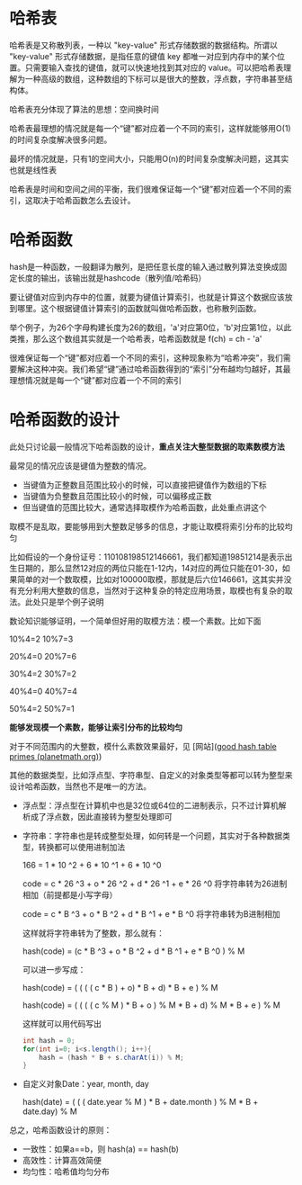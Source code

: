 # 哈希表

哈希表是又称散列表，一种以 "key-value" 形式存储数据的数据结构。所谓以 "key-value" 形式存储数据，是指任意的键值 key 都唯一对应到内存中的某个位置。只需要输入查找的键值，就可以快速地找到其对应的 value。可以把哈希表理解为一种高级的数组，这种数组的下标可以是很大的整数，浮点数，字符串甚至结构体。

哈希表充分体现了算法的思想：空间换时间

哈希表最理想的情况就是每一个“键”都对应着一个不同的索引，这样就能够用O(1)的时间复杂度解决很多问题。

最坏的情况就是，只有1的空间大小，只能用O(n)的时间复杂度解决问题，这其实也就是线性表

哈希表是时间和空间之间的平衡，我们很难保证每一个“键”都对应着一个不同的索引，这取决于哈希函数怎么去设计。



# 哈希函数

hash是一种函数，一般翻译为散列，是把任意长度的输入通过散列算法变换成固定长度的输出，该输出就是hashcode（散列值/哈希码）

要让键值对应到内存中的位置，就要为键值计算索引，也就是计算这个数据应该放到哪里。这个根据键值计算索引的函数就叫做哈希函数，也称散列函数。

举个例子，为26个字母构建长度为26的数组，'a'对应第0位，'b'对应第1位，以此类推，那么这个数组其实就是一个哈希表，哈希函数就是 f(ch) = ch - 'a'

很难保证每一个“键”都对应着一个不同的索引，这种现象称为“哈希冲突”，我们需要解决这种冲突。我们希望“键”通过哈希函数得到的“索引”分布越均匀越好，其最理想情况就是每一个“键”都对应着一个不同的索引



# 哈希函数的设计

此处只讨论最一般情况下哈希函数的设计，**重点关注大整型数据的取素数模方法**

最常见的情况应该是键值为整数的情况。

* 当键值为正整数且范围比较小的时候，可以直接把键值作为数组的下标
* 当键值为负整数且范围比较小的时候，可以偏移成正数
* 但当键值的范围比较大，通常选择取模作为哈希函数，此处重点讲这个

取模不是乱取，要能够用到大整数足够多的信息，才能让取模将索引分布的比较均匀

比如假设的一个身份证号：110108198512146661，我们都知道19851214是表示出生日期的，那么显然12对应的两位只能在1-12内，14对应的两位只能在01-30，如果简单的对一个数取模，比如对100000取模，那就是后六位146661，这其实并没有充分利用大整数的信息，当然对于这种复杂的特定应用场景，取模也有复杂的取法。此处只是举个例子说明

数论知识能够证明，一个简单但好用的取模方法：模一个素数。比如下面

10%4=2       10%7=3

20%4=0       20%7=6

30%4=2       30%7=2

40%4=0       40%7=4

50%4=2       50%7=1

**能够发现模一个素数，能够让索引分布的比较均匀**

对于不同范围内的大整数，模什么素数效果最好，见 [网站]([good hash table primes (planetmath.org)](https://planetmath.org/goodhashtableprimes))



其他的数据类型，比如浮点型、字符串型、自定义的对象类型等都可以转为整型来设计哈希函数，当然也不是唯一的方法。

* 浮点型：浮点型在计算机中也是32位或64位的二进制表示，只不过计算机解析成了浮点数，因此直接转为整型处理即可

* 字符串：字符串也是转成整型处理，如何转是一个问题，其实对于各种数据类型，转换都可以使用进制加法

    166 = 1 * 10 ^2 + 6 * 10 ^1 + 6 * 10 ^0

    code = c * 26 ^3 + o * 26 ^2 + d * 26 ^1 + e * 26 ^0   将字符串转为26进制相加（前提都是小写字母）

    code = c * B ^3 + o * B ^2 + d * B ^1 + e * B ^0           将字符串转为B进制相加

    这样就将字符串转为了整数，那么就有：

    hash(code) =  (c * B ^3 + o * B ^2 + d * B ^1 + e * B ^0 ) % M    

    可以进一步写成：

    hash(code) = ( ( ( ( c * B ) + o) * B + d) * B + e ) % M

    hash(code) = ( ( ( (  c % M ) * B  + o ) % M * B + d) % M * B + e ) % M

    这样就可以用代码写出

    ```Java
    int hash = 0;
    for(int i=0; i<s.length(); i++){
        hash = (hash * B + s.charAt(i)) % M;
    }
    ```

* 自定义对象Date：year, month, day

    hash(date) = ( ( (  date.year % M ) * B  + date.month ) % M * B + date.day) % M



总之，哈希函数设计的原则：

* 一致性：如果a==b，则 hash(a) == hash(b)
* 高效性：计算高效简便
* 均匀性：哈希值均匀分布





































